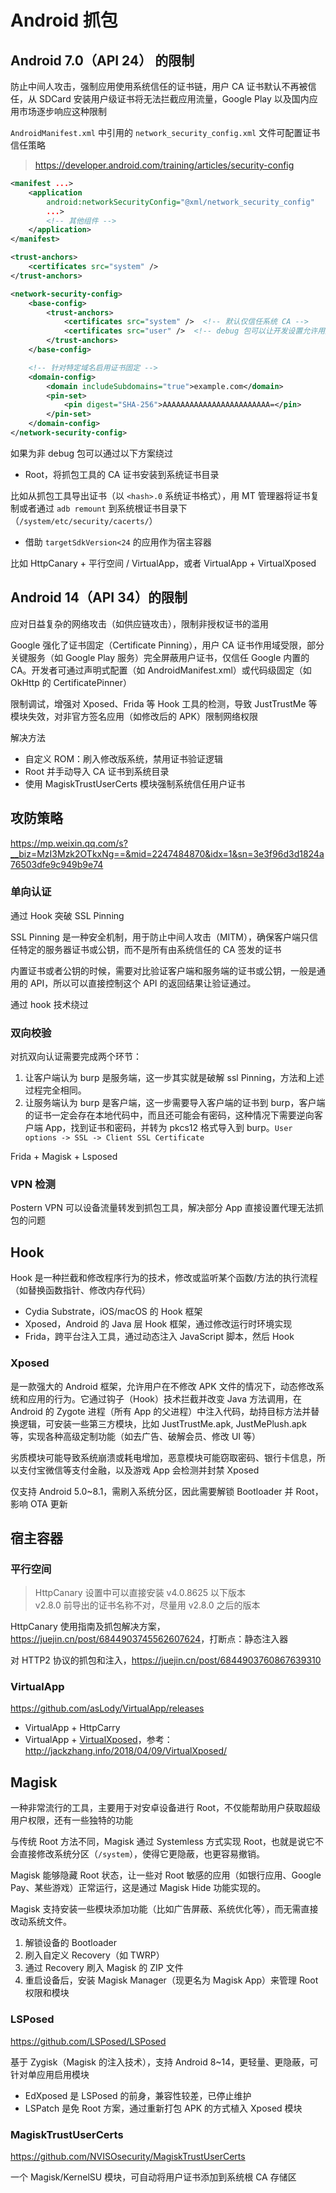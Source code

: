 # Android 抓包

## Android 7.0（API 24） 的限制

防止中间人攻击，强制应用使用系统信任的证书链，用户 CA 证书默认不再被信任，从 SDCard 安装用户级证书将无法拦截应用流量，Google Play 以及国内应用市场逐步响应这种限制

`AndroidManifest.xml` 中引用的 `network_security_config.xml` 文件可配置证书信任策略

> <https://developer.android.com/training/articles/security-config>

```xml
<manifest ...>
    <application
        android:networkSecurityConfig="@xml/network_security_config"
        ...>
        <!-- 其他组件 -->
    </application>
</manifest>
```

```xml
<trust-anchors>
    <certificates src="system" />  
</trust-anchors>

<network-security-config>
    <base-config>
        <trust-anchors>
            <certificates src="system" />  <!-- 默认仅信任系统 CA -->
            <certificates src="user" />  <!-- debug 包可以让开发设置允许用户安装的 CA 证书以此方便测试 -->
        </trust-anchors>
    </base-config>

    <!-- 针对特定域名启用证书固定 -->
    <domain-config>
        <domain includeSubdomains="true">example.com</domain>
        <pin-set>
            <pin digest="SHA-256">AAAAAAAAAAAAAAAAAAAAAAAA=</pin>
        </pin-set>
    </domain-config>
</network-security-config>
```

如果为非 debug 包可以通过以下方案绕过

- Root，将抓包工具的 CA 证书安装到系统证书目录

比如从抓包工具导出证书（以 `<hash>.0` 系统证书格式），用 MT 管理器将证书复制或者通过 `adb remount` 到系统根证书目录下（`/system/etc/security/cacerts/`）

- 借助 `targetSdkVersion<24` 的应用作为宿主容器

比如 HttpCanary + 平行空间 / VirtualApp，或者 VirtualApp + VirtualXposed

## Android 14（API 34）的限制

应对日益复杂的网络攻击（如供应链攻击），限制非授权证书的滥用

Google 强化了证书固定（Certificate Pinning），用户 CA 证书作用域受限，部分关键服务（如 Google Play 服务）完全屏蔽用户证书，仅信任 Google 内置的 CA。开发者可通过声明式配置（如 AndroidManifest.xml）或代码级固定（如 OkHttp 的 CertificatePinner）

限制调试，增强对 Xposed、Frida 等 Hook 工具的检测，导致 JustTrustMe 等模块失效，对非官方签名应用（如修改后的 APK）限制网络权限

解决方法

- 自定义 ROM：刷入修改版系统，禁用证书验证逻辑
- Root 并手动导入 CA 证书到系统目录
- 使用 MagiskTrustUserCerts 模块强制系统信任用户证书

## 攻防策略

<https://mp.weixin.qq.com/s?__biz=MzI3Mzk2OTkxNg==&mid=2247484870&idx=1&sn=3e3f96d3d1824a76503dfe9c949b9e74>

### 单向认证

通过 Hook 突破 SSL Pinning

SSL Pinning 是一种安全机制，用于防止中间人攻击（MITM），确保客户端只信任特定的服务器证书或公钥，而不是所有由系统信任的 CA 签发的证书

内置证书或者公钥的时候，需要对比验证客户端和服务端的证书或公钥，一般是通用的 API，所以可以直接控制这个 API 的返回结果让验证通过。

通过 hook 技术绕过

### 双向校验

对抗双向认证需要完成两个环节：

1. 让客户端认为 burp 是服务端，这一步其实就是破解 ssl Pinning，方法和上述过程完全相同。 
2. 让服务端认为 burp 是客户端，这一步需要导入客户端的证书到 burp，客户端的证书一定会存在本地代码中，而且还可能会有密码，这种情况下需要逆向客户端 App，找到证书和密码，并转为 pkcs12 格式导入到 burp。`User options -> SSL -> Client SSL Certificate`

Frida + Magisk + Lsposed

### VPN 检测

Postern VPN 可以设备流量转发到抓包工具，解决部分 App 直接设置代理无法抓包的问题

## Hook

Hook 是一种拦截和修改程序行为的技术，修改或监听某个函数/方法的执行流程（如替换函数指针、修改内存代码）

- Cydia Substrate，iOS/macOS 的 Hook 框架
- Xposed，Android 的 Java 层 Hook 框架，通过修改运行时环境实现
- Frida，跨平台注入工具，通过动态注入 JavaScript 脚本，然后 Hook

### Xposed

是一款强大的 Android 框架，允许用户在不修改 APK 文件的情况下，动态修改系统和应用的行为。它通过钩子（Hook）技术拦截并改变 Java 方法调用，在 Android 的 Zygote 进程（所有 App 的父进程）中注入代码，劫持目标方法并替换逻辑，可安装一些第三方模块，比如 JustTrustMe.apk, JustMePlush.apk 等，实现各种高级定制功能（如去广告、破解会员、修改 UI 等）

劣质模块可能导致系统崩溃或耗电增加，恶意模块可能窃取密码、银行卡信息，所以支付宝微信等支付金融，以及游戏 App 会检测并封禁 Xposed

仅支持 Android 5.0~8.1，需刷入系统分区，因此需要解锁 Bootloader 并 Root，影响 OTA 更新

## 宿主容器

### 平行空间

> HttpCanary 设置中可以直接安装 v4.0.8625 以下版本  
> v2.8.0 前导出的证书名称不对，尽量用 v2.8.0 之后的版本

HttpCanary 使用指南及抓包解决方案，<https://juejin.cn/post/6844903745562607624>，打断点：静态注入器

对 HTTP2 协议的抓包和注入，<https://juejin.cn/post/6844903760867639310>

### VirtualApp

<https://github.com/asLody/VirtualApp/releases>

- VirtualApp + HttpCarry
- VirtualApp + [VirtualXposed](https://github.com/android-hacker/VirtualXposed)，参考：<http://jackzhang.info/2018/04/09/VirtualXposed/>

## Magisk

一种非常流行的工具，主要用于对安卓设备进行 Root，不仅能帮助用户获取超级用户权限，还有一些独特的功能

与传统 Root 方法不同，Magisk 通过 Systemless 方式实现 Root，也就是说它不会直接修改系统分区（`/system`），使得它更隐蔽，也更容易撤销。

Magisk 能够隐藏 Root 状态，让一些对 Root 敏感的应用（如银行应用、Google Pay、某些游戏）正常运行，这是通过 Magisk Hide 功能实现的。

Magisk 支持安装一些模块添加功能（比如广告屏蔽、系统优化等），而无需直接改动系统文件。

1. 解锁设备的 Bootloader
2. 刷入自定义 Recovery（如 TWRP）
3. 通过 Recovery 刷入 Magisk 的 ZIP 文件
4. 重启设备后，安装 Magisk Manager（现更名为 Magisk App）来管理 Root 权限和模块

### LSPosed

<https://github.com/LSPosed/LSPosed>

基于 Zygisk（Magisk 的注入技术），支持 Android 8~14，更轻量、更隐蔽，可针对单应用启用模块

- EdXposed 是 LSPosed 的前身，兼容性较差，已停止维护
- LSPatch 是免 Root 方案，通过重新打包 APK 的方式植入 Xposed 模块

### MagiskTrustUserCerts

<https://github.com/NVISOsecurity/MagiskTrustUserCerts>

一个 Magisk/KernelSU 模块，可自动将用户证书添加到系统根 CA 存储区
